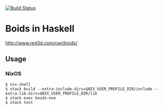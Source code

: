 [![Build Status](https://travis-ci.org/tsoding/boids.svg?branch=master)](https://travis-ci.org/tsoding/boids)

# Boids in Haskell

http://www.red3d.com/cwr/boids/

## Usage

### NixOS

    $ nix-shell
    $ stack build --extra-include-dirs=$NIX_USER_PROFILE_DIR/include --extra-lib-dirs=$NIX_USER_PROFILE_DIR/lib
    $ stack exec boids-exe
    $ stack test
